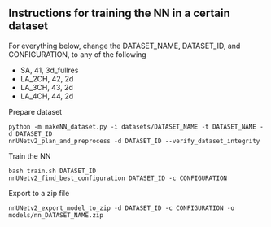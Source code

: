 ## Instructions for training the NN in a certain dataset
For everything below, change the DATASET_NAME, DATASET_ID, and CONFIGURATION, to any of the following
* SA, 41, 3d_fullres
* LA_2CH, 42, 2d
* LA_3CH, 43, 2d
* LA_4CH, 44, 2d

Prepare dataset 
```
python -m makeNN_dataset.py -i datasets/DATASET_NAME -t DATASET_NAME -d DATASET_ID
nnUNetv2_plan_and_preprocess -d DATASET_ID --verify_dataset_integrity
```
Train the NN
```
bash train.sh DATASET_ID
nnUNetv2_find_best_configuration DATASET_ID -c CONFIGURATION
```
Export to a zip file
```
nnUNetv2_export_model_to_zip -d DATASET_ID -c CONFIGURATION -o models/nn_DATASET_NAME.zip
```

